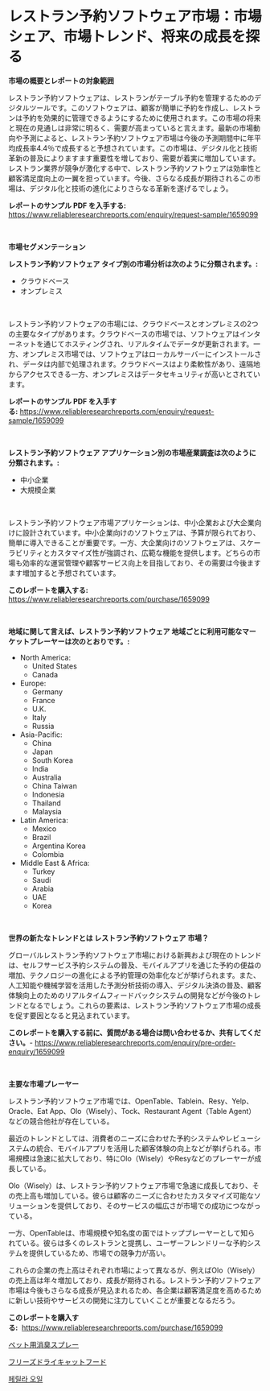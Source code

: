 <p><h1>レストラン予約ソフトウェア市場：市場シェア、市場トレンド、将来の成長を探る</h1></p><p><strong>市場の概要とレポートの対象範囲</strong></p>
<p><p>レストラン予約ソフトウェアは、レストランがテーブル予約を管理するためのデジタルツールです。このソフトウェアは、顧客が簡単に予約を作成し、レストランは予約を効果的に管理できるようにするために使用されます。この市場の将来と現在の見通しは非常に明るく、需要が高まっていると言えます。最新の市場動向や予測によると、レストラン予約ソフトウェア市場は今後の予測期間中に年平均成長率4.4％で成長すると予想されています。この市場は、デジタル化と技術革新の普及によりますます重要性を増しており、需要が着実に増加しています。レストラン業界が競争が激化する中で、レストラン予約ソフトウェアは効率性と顧客満足度向上の一翼を担っています。今後、さらなる成長が期待されるこの市場は、デジタル化と技術の進化によりさらなる革新を遂げるでしょう。</p></p>
<p><strong>レポートのサンプル PDF を入手する:</strong> <a href="https://www.reliableresearchreports.com/enquiry/request-sample/1659099">https://www.reliableresearchreports.com/enquiry/request-sample/1659099</a></p>
<p>&nbsp;</p>
<p><strong>市場セグメンテーション</strong></p>
<p><strong>レストラン予約ソフトウェア タイプ別の市場分析は次のように分類されます。:</strong></p>
<p><ul><li>クラウドベース</li><li>オンプレミス</li></ul></p>
<p>&nbsp;</p>
<p><p>レストラン予約ソフトウェアの市場には、クラウドベースとオンプレミスの2つの主要なタイプがあります。クラウドベースの市場では、ソフトウェアはインターネットを通じてホスティングされ、リアルタイムでデータが更新されます。一方、オンプレミス市場では、ソフトウェアはローカルサーバーにインストールされ、データは内部で処理されます。クラウドベースはより柔軟性があり、遠隔地からアクセスできる一方、オンプレミスはデータセキュリティが高いとされています。</p></p>
<p><strong>レポートのサンプル PDF を入手する:</strong>&nbsp;<a href="https://www.reliableresearchreports.com/enquiry/request-sample/1659099">https://www.reliableresearchreports.com/enquiry/request-sample/1659099</a></p>
<p>&nbsp;</p>
<p><strong> レストラン予約ソフトウェア アプリケーション別の市場産業調査は次のように分類されます。:</strong></p>
<p><ul><li>中小企業</li><li>大規模企業</li></ul></p>
<p>&nbsp;</p>
<p><p>レストラン予約ソフトウェア市場アプリケーションは、中小企業および大企業向けに設計されています。中小企業向けのソフトウェアは、予算が限られており、簡単に導入できることが重要です。一方、大企業向けのソフトウェアは、スケーラビリティとカスタマイズ性が強調され、広範な機能を提供します。どちらの市場も効率的な運営管理や顧客サービス向上を目指しており、その需要は今後ますます増加すると予想されています。</p></p>
<p><strong>このレポートを購入する:</strong>&nbsp; <a href="https://www.reliableresearchreports.com/purchase/1659099">https://www.reliableresearchreports.com/purchase/1659099</a></p>
<p>&nbsp;</p>
<p><strong>地域に関して言えば、レストラン予約ソフトウェア 地域ごとに利用可能なマーケットプレーヤーは次のとおりです。:</strong></p>
<p><ul>
    <li>
        North America:
        <ul>
            <li>United States</li>
            <li>Canada</li>
        </ul>
    </li>
    <li>
        Europe:
        <ul>
            <li>Germany</li>
            <li>France</li>
            <li>U.K.</li>
            <li>Italy</li>
            <li>Russia</li>
        </ul>
    </li>
    <li>
        Asia-Pacific:
        <ul>
            <li>China</li>
            <li>Japan</li>
            <li>South Korea</li>
            <li>India</li>
            <li>Australia</li>
            <li>China Taiwan</li>
            <li>Indonesia</li>
            <li>Thailand</li>
            <li>Malaysia</li>
        </ul>
    </li>
    <li>
        Latin America:
        <ul>
            <li>Mexico</li>
            <li>Brazil</li>
            <li>Argentina Korea</li>
            <li>Colombia</li>
        </ul>
    </li>
    <li>
        Middle East & Africa:
        <ul>
            <li>Turkey</li>
            <li>Saudi</li>
            <li>Arabia</li>
            <li>UAE</li>
            <li>Korea</li>
        </ul>
    </li>
    </ul></p>
<p>&nbsp;</p>
<p><strong>世界の新たなトレンドとは レストラン予約ソフトウェア 市場？</strong></p>
<p><p>グローバルレストラン予約ソフトウェア市場における新興および現在のトレンドは、セルフサービス予約システムの普及、モバイルアプリを通じた予約の便益の増加、テクノロジーの進化による予約管理の効率化などが挙げられます。また、人工知能や機械学習を活用した予測分析技術の導入、デジタル決済の普及、顧客体験向上のためのリアルタイムフィードバックシステムの開発などが今後のトレンドとなるでしょう。これらの要素は、レストラン予約ソフトウェア市場の成長を促す要因となると見込まれています。</p></p>
<p><strong>このレポートを購入する前に、質問がある場合は問い合わせるか、共有してください。</strong>- <a href="https://www.reliableresearchreports.com/enquiry/pre-order-enquiry/1659099">https://www.reliableresearchreports.com/enquiry/pre-order-enquiry/1659099</a></p>
<p>&nbsp;</p>
<p><strong>主要な市場プレーヤー</strong></p>
<p><p>レストラン予約ソフトウェア市場では、OpenTable、Tablein、Resy、Yelp、Oracle、Eat App、Olo（Wisely）、Tock、Restaurant Agent（Table Agent）などの競合他社が存在している。 </p><p>最近のトレンドとしては、消費者のニーズに合わせた予約システムやレビューシステムの統合、モバイルアプリを活用した顧客体験の向上などが挙げられる。市場規模は急速に拡大しており、特にOlo（Wisely）やResyなどのプレーヤーが成長している。</p><p>Olo（Wisely）は、レストラン予約ソフトウェア市場で急速に成長しており、その売上高も増加している。彼らは顧客のニーズに合わせたカスタマイズ可能なソリューションを提供しており、そのサービスの幅広さが市場での成功につながっている。</p><p>一方、OpenTableは、市場規模や知名度の面ではトッププレーヤーとして知られている。彼らは多くのレストランと提携し、ユーザーフレンドリーな予約システムを提供しているため、市場での競争力が高い。</p><p>これらの企業の売上高はそれぞれ市場によって異なるが、例えばOlo（Wisely）の売上高は年々増加しており、成長が期待される。レストラン予約ソフトウェア市場は今後もさらなる成長が見込まれるため、各企業は顧客満足度を高めるために新しい技術やサービスの開発に注力していくことが重要となるだろう。</p></p>
<p><strong>このレポートを購入する:</strong>&nbsp;&nbsp;<a href="https://www.reliableresearchreports.com/purchase/1659099">https://www.reliableresearchreports.com/purchase/1659099</a></p>
<p><p><a href="https://github.com/laurenreichert/Market-Research-Report-List-1/blob/main/188517612512.md">ペット用消臭スプレー</a></p><p><a href="https://github.com/RodHoppe07/Market-Research-Report-List-1/blob/main/494772612513.md">フリーズドライキャットフード</a></p><p><a href="https://medium.com/@antosuigrtley99783676/2024%EB%85%84%EB%B6%80%ED%84%B0-2031%EB%85%84%EA%B9%8C%EC%A7%80-%EC%98%88%EC%83%81%EB%90%98%EB%8A%94-%EB%93%A4%EA%B8%B0%EB%A6%84-%EC%8B%9C%EC%9E%A5-%EB%8F%99%ED%96%A5-%EB%B0%8F-%EC%8B%9C%EC%9E%A5-%EB%B6%84%EC%84%9D-3a70630283f6">페릴라 오일</a></p></p>
